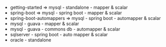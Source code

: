* getting-started => mysql - standalone - mapper & scalar <DONE>
* spring-boot => mysql - spring boot - mapper & scalar <DONE>
* spring-boot-automappers => mysql - spring boot - automapper & scalar <DONE>
* mysql - guava - mapper & scalar
* mysql - guava - commons db - automapper & scalar
* sqlserver - spring boot - auto mapper & scalar
* oracle - standalone

